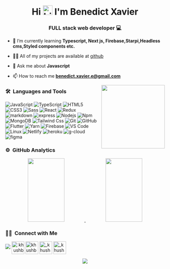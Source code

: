<h1 align="center">Hi <img src="https://user-images.githubusercontent.com/1303154/88677602-1635ba80-d120-11ea-84d8-d263ba5fc3c0.gif" width="30px" alt="hi"> I'm Benedict Xavier</h1>
<h3 align="center">FULL stack web developer 💻</h3>
	

- 🌱 I’m currently learning **Typescript, Next js, Firebase,Starpi,Headless cms,Styled components etc.**

- 👨‍💻 All of my projects are available at [github](https://github.com/b3n3dict?tab=repositories)

- 💬 Ask me about **Javascript**

- 📫 How to reach me **benedict.xavier.e@gmail.com**

 <img src="https://i.pinimg.com/originals/e4/26/70/e426702edf874b181aced1e2fa5c6cde.gif" height="200px" align="right"/>

### 🛠 &nbsp;Languages and Tools

![JavaScript](https://img.shields.io/badge/-JavaScript-%23F7DF1C?style=for-the-badge&logo=javascript&logoColor=000000&labelColor=%23F7DF1C&color=%23FFCE5A)
![TypeScript](https://img.shields.io/badge/-TypeScript-61DAFB?style=for-the-badge&logo=TypeScript&logoColor=ffffff)
![HTML5](https://img.shields.io/badge/-HTML5-%23E44D27?style=for-the-badge&logo=html5&logoColor=ffffff)
![CSS3](https://img.shields.io/badge/-CSS3-%231572B6?style=for-the-badge&logo=css3)
![Sass](https://img.shields.io/badge/-Sass-%23CC6699?style=for-the-badge&logo=sass&logoColor=ffffff)
![React](https://img.shields.io/badge/-React-61DAFB?style=for-the-badge&logo=react&logoColor=ffffff)
![Redux](https://img.shields.io/badge/-Redux-3f51b5?style=for-the-badge&logo=redux&logoColor=ffffff)
![markdown](https://img.shields.io/badge/Markdown-000000?style=for-the-badge&logo=markdown&logoColor=white)
![express](https://img.shields.io/badge/Express.js-404D59?style=for-the-badge)
![Nodejs](https://img.shields.io/badge/-Nodejs-339933?style=for-the-badge&logo=Node.js&logoColor=ffffff)
![Npm](https://img.shields.io/badge/-npm-CB3837?style=for-the-badge&logo=npm)
![MongoDB](https://img.shields.io/badge/MongoDB-4EA94B?style=for-the-badge&logo=mongodb&logoColor=white)
![Tailwind Css](https://img.shields.io/badge/Tailwind_CSS-38B2AC?style=for-the-badge&logo=tailwind-css&logoColor=white)
![Git](https://img.shields.io/badge/-Git-%23F05032?style=for-the-badge&logo=git&logoColor=%23ffffff)
![GitHub](https://img.shields.io/badge/-GitHub-181717?style=for-the-badge&logo=github)
![Flutter](https://img.shields.io/badge/-Flutter-61DAFB?style=for-the-badge&logo=Flutter&logoColor=ffffff)
![Yarn](https://img.shields.io/badge/-yarn-61DAFB?style=for-the-badge&logo=yarn)
![Firebase](https://img.shields.io/badge/-Firebase-FFCA28?style=for-the-badge&logo=firebase&logoColor=ffffff)
![VS Code](http://img.shields.io/badge/-VS%20Code-007ACC?style=for-the-badge&logo=visual-studio-code&logoColor=ffffff)
![Linux](http://img.shields.io/badge/-Linux-0078D6?style=for-the-badge&logo=linux&logoColor=ffffff)
![Netlify](https://img.shields.io/badge/Netlify-00C7B7?style=for-the-badge&logo=netlify&logoColor=white)
![heroku](https://img.shields.io/badge/Heroku-430098?style=for-the-badge&logo=heroku&logoColor=white)
![g-cloud](https://img.shields.io/badge/Google_Cloud-4285F4?style=for-the-badge&logo=google-cloud&logoColor=white)
![figma](https://img.shields.io/badge/figma-0AC97F?style=for-the-badge&logo=figma&logoColor=white)
<br/>


### ⚙️ &nbsp;GitHub Analytics

<p align="center">
<a href="https://github.com/b3n3dict">
  <img height="200em" width="48%" src="https://github-readme-stats-eight-theta.vercel.app/api?username=b3n3dict&show_icons=true&theme=radical&include_all_commits=true&count_private=true"/>
  <img height="200em" width="48%" src="https://github-readme-stats-eight-theta.vercel.app/api/top-langs/?username=b3n3dict&layout=compact&langs_count=8&theme=radical"/>

</a>
</p>


### 🤝🏻 &nbsp;Connect with Me


<a align="left" href="mailto:benedict.xavier.e@gmail.com"><img src="https://img.shields.io/badge/-benedict.xavier.e@gmail.com-D14836?style=flat&logo=Gmail&logoColor=white"/></a>
<a align="right" href="https://twitter.com/" target="blank"><img align="center" src="https://cliply.co/wp-content/uploads/2019/07/371907030_TWITTER_ICON_TRANSPARENT_400.gif" alt="khushboogoel01" height="40" width="40" /></a>
<a href="https://www.linkedin.com/in/benedict-xavier-177512141/" target="blank"><img align="center" src="https://cliply.co/wp-content/uploads/2021/02/372102050_LINKEDIN_ICON_TRANSPARENT_1080.gif" alt="khushboogoel01" height="40" width="40" /></a>
<a href="https://www.instagram.com/ben_xav_/" target="blank"><img align="center" src="https://cliply.co/wp-content/uploads/2019/07/371907300_INSTAGRAM_ICON_TRANSPARENT_400.gif" alt="_khushboo.goel" height="40" width="40" /></a>
<a href="https://www.facebook.com/benedict.xavier.3/" target="blank"><img align="center" src="https://cliply.co/wp-content/uploads/2019/07/371907490_FACEBOOK_ICON_TRANSPARENT_400.gif" alt="_khushboo.goel" height="40" width="40" /></a>
<!-- <a href="https://www.youtube.com/c/" target="blank"><img align="center" src="https://cdn.jsdelivr.net/npm/simple-icons@3.0.1/icons/youtube.svg" alt="khushboo goel" height="30" width="40" /></a> -->
<p align='center'><img src='https://visitor-badge.laobi.icu/badge?page_id=b3n3dict'></p>
		
